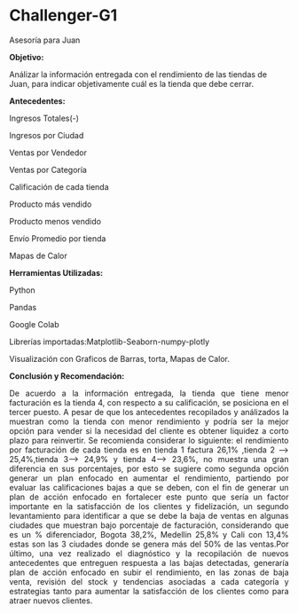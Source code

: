 # Challenger-G1
Asesoría para Juan

**Objetivo:**

Análizar la información entregada con el rendimiento de las tiendas de Juan, para indicar objetivamente cuál es la tienda que debe cerrar.

**Antecedentes:**

Ingresos Totales(-)

Ingresos por Ciudad

Ventas por Vendedor

Ventas por Categoría

Calificación de cada tienda

Producto más vendido

Producto menos vendido

Envío Promedio por tienda

Mapas de Calor

**Herramientas Utilizadas:**

Python

Pandas

Google Colab

Librerías importadas:Matplotlib-Seaborn-numpy-plotly

Visualización con Graficos de Barras, torta, Mapas de Calor.

**Conclusión y Recomendación:**

<p align="justify"> De acuerdo a la información entregada, la tienda que tiene menor facturación es la tienda 4, con respecto a su calificación, se posiciona en el tercer puesto. A pesar de que los antecedentes recopilados y análizados la muestran como la tienda con menor rendimiento y podría ser la mejor opción para vender si la necesidad del cliente es obtener liquidez a corto plazo para reinvertir. Se recomienda considerar lo siguiente:  el rendimiento por facturación de cada tienda es en tienda 1 factura 26,1% ,tienda 2 --> 25,4%,tienda 3--> 24,9% y tienda 4--> 23,6%, no muestra una gran diferencia en sus porcentajes, por esto se sugiere como segunda opción generar un plan enfocado en aumentar el rendimiento, partiendo por evaluar las calificaciones bajas a que se deben, con el fin de generar un plan de acción enfocado en fortalecer este punto que sería un factor importante en la satisfacción de los clientes y fidelización, un segundo levantamiento para identificar a que se debe la baja de ventas en algunas ciudades que muestran bajo porcentaje de facturación, considerando que es un % diferenciador, Bogota 38,2%, Medellin 25,8% y Cali con 13,4% estas son las 3 ciudades donde se genera más del 50% de las ventas.Por último, una vez realizado el diagnóstico y la recopilación de nuevos antecedentes que entreguen respuesta a las bajas detectadas, generaría plan de acción enfocado en subir el rendimiento, en las zonas de baja venta, revisión del stock y tendencias asociadas a cada categoría y estrategias tanto para aumentar la satisfacción de los clientes como para atraer nuevos clientes.</p>       





